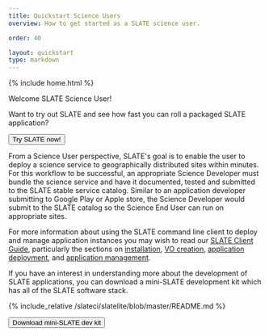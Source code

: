 ```yaml
---
title: Quickstart Science Users
overview: How to get started as a SLATE science user.

order: 40

layout: quickstart
type: markdown
---
```

{% include home.html %}

Welcome SLATE Science User!  

Want to try out SLATE and see how fast you can roll a packaged SLATE application?

<div id="doc-call" class="container-fluid doc-call-container ">
    <div class="row doc-call-row">
        <div class="col-md-10 nofloat center-block">
            <div class="col-sm-9 text-center nofloat center-block">
                <a href="https://sandbox.slateci.io:5000"><button class="btn btn-slate">Try SLATE now!</button></a>    
            </div>
        </div>
    </div>
</div>

From a Science User perspective, SLATE's goal is to enable the user to deploy a science service to geographically distributed sites within minutes.  For this workflow to be successful, an appropriate Science Developer must bundle the science service and have it documented, tested and submitted to the SLATE stable service catalog.  Similar to an application developer submitting to Google Play or Apple store, the Science Developer would submit to the SLATE catalog so the Science End User can run on appropriate sites.

For more information about using the SLATE command line client to deploy and manage application instances you may wish to read our <a href="http://slateci.io/docs/quickstart/slate-client.html">SLATE Client Guide</a>, particularly the sections on <a href="http://slateci.io/docs/quickstart/slate-client.html#installing-the-slate-client">installation</a>, <a href="http://slateci.io/docs/quickstart/slate-client.html#creating-a-virtual-organization">VO creation</a>, <a href="http://slateci.io/docs/quickstart/slate-client.html#deploying-an-application">application deployment</a>, and <a href="http://slateci.io/docs/quickstart/slate-client.html#application-lifecycle">application management</a>. 

If you have an interest in understanding more about the development of SLATE applications, you can download a mini-SLATE development kit which has all of the SLATE software stack.  

{% include_relative /slateci/slatelite/blob/master/README.md %}

<div id="doc-call" class="container-fluid doc-call-container ">
    <div class="row doc-call-row">
        <div class="col-md-10 nofloat center-block">
            <div class="col-sm-9 text-center nofloat center-block">
                <a href="https://github.com/slateci/minislate"><button class="btn btn-slate">Download mini-SLATE dev kit</button></a>    
            </div>
        </div>
    </div>
</div>
